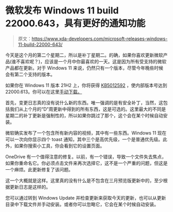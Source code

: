 # 微软发布 Windows 11 build 22000.643，具有更好的通知功能

> 原文：<https://www.xda-developers.com/microsoft-releases-windows-11-build-22000-643/>

今天是这个月的第二个星期二，所以是补丁星期二。的确，如果你喜欢更新微软产品(谁不喜欢呢？)，应该是一个月中你最喜欢的一天。这是因为所有受支持的微软产品都在更新。对于 Windows 11 来说，仍然只有一个版本，尽管今年晚些时候会有第二个支持的版本。

如果你在 Windows 11 版本 21H2 上，你将获得 [KB5012592](https://support.microsoft.com/en-us/topic/april-12-2022-kb5012592-os-build-22000-613-41d0d345-0b27-4388-9681-3ed7e8e76d6d) ，使内部版本号达到 22000.613。你可以在这里[手动下载。](https://www.catalog.update.microsoft.com/Search.aspx?q=5012592)

首先，变更日志真的没有说什么新的东西。唯一强调的是有安全补丁，当然，这包括我们从上个月的“D”周更新中得到的所有东西，这是可选的。这里最大的不同是星期二的补丁更新是强制性的，所以如果你跳过了那个，这个会在某个时候自动安装。

微软确实发布了一个包含所有新内容的视频，其中有一些东西。Windows 11 现在可以一次向你显示四个 toast 通知，其中三个是高优先级，一个是普通优先级。此外，如果你搜索小工具，你会看到它的设置页面。

OneDrive 有一个值得注意的修复。以前，有一个错误，导致一个文件失去焦点，如果你重命名它。你必须点击文件来再次选择它，这不是一个严重的问题，但这是一个麻烦。此更新修复了该问题。

这一个大概就是这样。这里真的没有什么是不包含在三月预览版更新中的，至少根据更新日志是这样的。

您可以通过转到 Windows Update 并检查更新来获取今天的更新，也可以从更新目录中下载文件并手动安装。或者你可以忽略它，它会在某个时候自动安装。